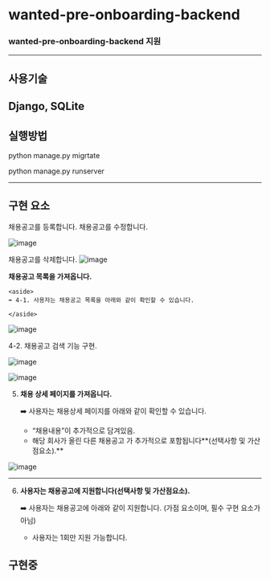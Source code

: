 # wanted-pre-onboarding-backend
### wanted-pre-onboarding-backend 지원

---
## 사용기술
Django, SQLite
---

## 실행방법

python manage.py migrtate

python manage.py runserver

---
## 구현 요소 

채용공고를 등록합니다. 채용공고를 수정합니다.

![image](https://user-images.githubusercontent.com/101803254/196041536-33f2a8df-7516-49c5-a32b-8dd90e5f0615.png)

채용공고를 삭제합니다.
![image](https://user-images.githubusercontent.com/101803254/196041678-a2758ea5-0e04-449f-95c1-af65b334eae9.png)


**채용공고 목록을 가져옵니다.**
    
    <aside>
    ➡️ 4-1. 사용자는 채용공고 목록을 아래와 같이 확인할 수 있습니다.
    
    </aside>

![image](https://user-images.githubusercontent.com/101803254/196041744-6721d2a4-7efd-4254-af62-456f9d7ca8ab.png)

4-2. 채용공고 검색 기능 구현.

![image](https://user-images.githubusercontent.com/101803254/196041773-8e84493a-bd45-4e3d-a265-759fb16383f3.png)

![image](https://user-images.githubusercontent.com/101803254/196041787-d2d68e82-5c37-4555-b995-5a94462c2429.png)


5. **채용 상세 페이지를 가져옵니다.**
    
    <aside>
    ➡️ 사용자는 채용상세 페이지를 아래와 같이 확인할 수 있습니다.
    
    - “채용내용”이 추가적으로 담겨있음.
    - 해당 회사가 올린 다른 채용공고 가 추가적으로 포함됩니다**(선택사항 및 가산점요소).**
    </aside>
    
![image](https://user-images.githubusercontent.com/101803254/196041903-01cf08a6-2b78-4bf9-a791-11990e8287fd.png)

--- 
6. **사용자는 채용공고에 지원합니다(선택사항 및 가산점요소).**
    
    <aside>
    ➡️ 사용자는 채용공고에 아래와 같이 지원합니다. (가점 요소이며, 필수 구현 요소가 아님)
    
    - 사용자는 1회만 지원 가능합니다.
    </aside>

## 구현중

